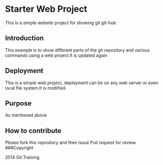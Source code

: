 # Starter Web Project

This is a simple website project for showing git 
git-hub

## Introduction
 This example is to show different parts of the git 
 repository and various commands using a web project.It is updated 
 again
## Deployment
This is a simple web project, deployment can be 
on any web server or even local file system.It is modified.
## Purpose
 As mentioned above 
## How to contribute
Please fork this repository and then issue Pull
request for review.
###Copyright

2014 Git.Training.